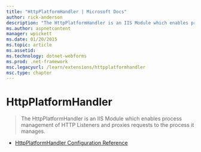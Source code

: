 ```yaml
---
title: "HttpPlatformHandler | Microsoft Docs"
author: rick-anderson
description: "The HttpPlatformHandler is an IIS Module which enables process management of HTTP Listeners and proxies requests to the process it manages."
ms.author: aspnetcontent
manager: wpickett
ms.date: 01/20/2015
ms.topic: article
ms.assetid: 
ms.technology: dotnet-webforms
ms.prod: .net-framework
msc.legacyurl: /learn/extensions/httpplatformhandler
msc.type: chapter
---
```

HttpPlatformHandler
====================
> The HttpPlatformHandler is an IIS Module which enables process management of HTTP Listeners and proxies requests to the process it manages.


- [HttpPlatformHandler Configuration Reference](httpplatformhandler-configuration-reference.md)